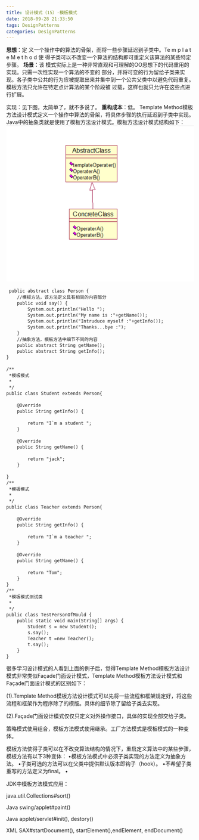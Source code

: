```yaml
---
title: 设计模式（15）-模板模式
date: 2018-09-28 21:33:50
tags: DesignPatterns
categories: DesignPatterns
---
```


**思想**：定 义一个操作中的算法的骨架，而将一些步骤延迟到子类中。Te m p l a t e M e t h o d 使 得子类可以不改变一个算法的结构即可重定义该算法的某些特定步骤。
**场景**：该 模式实际上是一种非常直观和可理解的OO思想下的代码重用的实现。只需一次性实现一个算法的不变的 部分，并将可变的行为留给子类来实现。各子类中公共的行为应被提取出来并集中到一个公共父类中以避免代码重复。模板方法只允许在特定点计算法的某个阶段被 过载，这样也就只允许在这些点进行扩展。
<!-- more -->
实现：见下图，太简单了，就不多说了。
**重构成本**：低。
Template Method模板方法设计模式定义一个操作中算法的骨架，将具体步骤的执行延迟到子类中实现。Java中的抽象类就是使用了模板方法设计模式。模板方法设计模式结构如下：
![这里写图片描述](2018/09/28/设计模式（15）-模板模式/20160723181450412.png)
```
 public abstract class Person {
	//模板方法，该方法定义具有相同的内容部分
	public void say() {
		System.out.println("Hello ");
		System.out.println("My name is :"+getName());
		System.out.println("Intruduce myself :"+getInfo());
		System.out.println("Thanks...bye :");
	}
	//抽象方法，模板方法中细节不同的内容
	public abstract String getName();
	public abstract String getInfo();
}

/**
 *模板模式
 *
 */
public class Student extends Person{

	@Override
	public String getInfo() {

		return "I`m a student ";
	}

	@Override
	public String getName() {

		return "jack";
	}

}
/**
 *模板模式
 *
 */
public class Teacher extends Person{

	@Override
	public String getInfo() {

		return "I`m a teacher ";
	}

	@Override
	public String getName() {

		return "Tom";
	}
}
/**
 *模板模式测试类
 *
 */
public class TestPersonOfMould {
	public static void main(String[] args) {
		Student s = new Student();
		s.say();
		Teacher t =new Teacher();
		t.say();
	}
}

```
很多学习设计模式的人看到上面的例子后，觉得Template Method模板方法设计模式非常类似Façade门面设计模式，Template Method模板方法设计模式和Façade门面设计模式的区别如下：

(1).Template Method模板方法设计模式可以先将一些流程和框架规定好，将这些流程和框架作为程序除了的模版。具体的细节除了留给子类去实现。

(2).Façade门面设计模式仅仅只定义对外操作接口，具体的实现全部交给子类。

策略模式使用组合，模板方法模式使用继承。工厂方法模式是模板模式的一种变体。

模板方法使得子类可以在不改变算法结构的情况下，重启定义算法中的某些步骤，模板方法有以下3种变体：
•模板方法模式中必须子类实现的方法定义为抽象方法。
•子类可选的方法可以在父类中提供默认版本即钩子（hook）。
•不希望子类重写的方法定义为final。
•

JDK中模板方法模式应用：

java.util.Collections#sort()

Java swing/applet#paint()

Java applet/servlet#init(), destory()

XML SAX#startDocument(), startElement(),endElement, endDocument()
